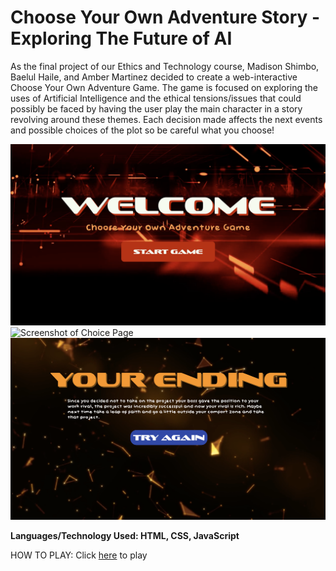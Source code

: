 # Choose Your Own Adventure Story - Exploring The Future of AI

As the final project of our Ethics and Technology course, Madison Shimbo, Baelul Haile, and Amber Martinez decided to create a web-interactive Choose Your Own Adventure Game. The game is focused on exploring the uses of Artificial Intelligence and the ethical tensions/issues that could possibly be faced by having the user play the main character in a story revolving around these themes. Each decision made affects the next events and possible choices of the plot so be careful what you choose!

![Screenshot of Welcome Page](/README_images/welcome_page.png)
![Screenshot of Choice Page](/README_images/choice_page.png)
![Screenshot of Possible Ending Page](/README_images/possible_ending_page.png)

**Languages/Technology Used: HTML, CSS, JavaScript**

HOW TO PLAY: Click [here](https://codenamemadison.github.io/choose_your_own_adventure_story_project/) to play


